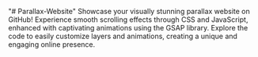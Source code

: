 "# Parallax-Website" 
Showcase your visually stunning parallax website on GitHub! Experience smooth scrolling effects through CSS and JavaScript, enhanced with captivating animations using the GSAP library. Explore the code to easily customize layers and animations, creating a unique and engaging online presence.
